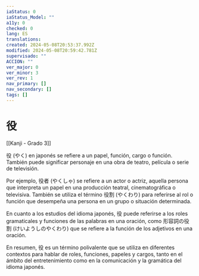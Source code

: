 ```yaml
---
iaStatus: 0
iaStatus_Model: ""
a11y: 0
checked: 0
lang: ES
translations: 
created: 2024-05-08T20:53:37.992Z
modified: 2024-05-08T20:59:42.781Z
supervisado: ""
ACCION: ""
ver_major: 0
ver_minor: 3
ver_rev: 1
nav_primary: []
nav_secondary: []
tags: []
---
```

# 役

[[Kanji - Grado 3]]

役 (やく) en japonés se refiere a un papel, función, cargo o función. También puede significar personaje en una obra de teatro, película o serie de televisión. 

Por ejemplo, 役者 (やくしゃ) se refiere a un actor o actriz, aquella persona que interpreta un papel en una producción teatral, cinematográfica o televisiva. También se utiliza el término 役割 (やくわり) para referirse al rol o función que desempeña una persona en un grupo o situación determinada. 

En cuanto a los estudios del idioma japonés, 役 puede referirse a los roles gramaticales y funciones de las palabras en una oración, como 形容詞の役割 (けいようしのやくわり) que se refiere a la función de los adjetivos en una oración. 

En resumen, 役 es un término polivalente que se utiliza en diferentes contextos para hablar de roles, funciones, papeles y cargos, tanto en el ámbito del entretenimiento como en la comunicación y la gramática del idioma japonés.
